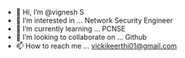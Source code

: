 - 👋 Hi, I’m @vignesh S
- 👀 I’m interested in ... Network Security Engineer
- 🌱 I’m currently learning ... PCNSE
- 💞️ I’m looking to collaborate on ... Github
- 📫 How to reach me ... vickikeerthi01@gmail.com

<!---
vigneshs5/vigneshs5 is a ✨ special ✨ repository because its `README.md` (this file) appears on your GitHub profile.
You can click the Preview link to take a look at your changes.
--->
